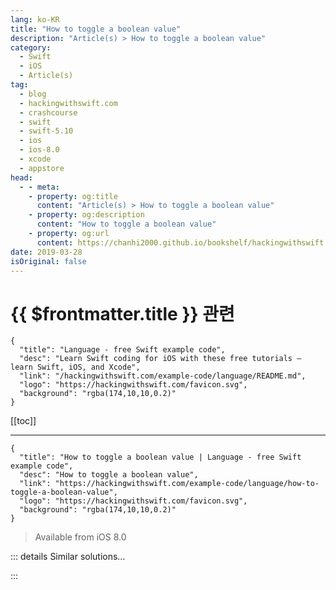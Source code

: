 ```yaml
---
lang: ko-KR
title: "How to toggle a boolean value"
description: "Article(s) > How to toggle a boolean value"
category:
  - Swift
  - iOS
  - Article(s)
tag: 
  - blog
  - hackingwithswift.com
  - crashcourse
  - swift
  - swift-5.10
  - ios
  - ios-8.0
  - xcode
  - appstore
head:
  - - meta:
    - property: og:title
      content: "Article(s) > How to toggle a boolean value"
    - property: og:description
      content: "How to toggle a boolean value"
    - property: og:url
      content: https://chanhi2000.github.io/bookshelf/hackingwithswift.com/example-code/language/how-to-toggle-a-boolean-value.html
date: 2019-03-28
isOriginal: false
---
```


# {{ $frontmatter.title }} 관련

```component VPCard
{
  "title": "Language - free Swift example code",
  "desc": "Learn Swift coding for iOS with these free tutorials – learn Swift, iOS, and Xcode",
  "link": "/hackingwithswift.com/example-code/language/README.md",
  "logo": "https://hackingwithswift.com/favicon.svg",
  "background": "rgba(174,10,10,0.2)"
}
```

[[toc]]

---

```component VPCard
{
  "title": "How to toggle a boolean value | Language - free Swift example code",
  "desc": "How to toggle a boolean value",
  "link": "https://hackingwithswift.com/example-code/language/how-to-toggle-a-boolean-value",
  "logo": "https://hackingwithswift.com/favicon.svg",
  "background": "rgba(174,10,10,0.2)"
}
```

> Available from iOS 8.0

<!-- TODO: 작성 -->

<!-- 
Swift’s booleans have a `toggle()` method that flip them between true and false. That might sound simple, but the end result makes for much more natural Swift code:

```swift
var loggedIn = false
loggedIn.toggle()
```

This is particularly useful in more complex data structures: `myVar.prop1.prop2.enabled.toggle()` avoids the potential typing errors that could be caused using manual negation.

-->

::: details Similar solutions…

<!--
/quick-start/swiftui/how-to-create-a-toggle-switch">How to create a toggle switch 
/quick-start/swiftui/customizing-toggle-with-togglestyle">Customizing Toggle with ToggleStyle 
/quick-start/swiftui/how-to-hide-the-label-of-a-picker-stepper-toggle-and-more-using-labelshidden">How to hide the label of a Picker, Stepper, Toggle, and more using labelsHidden() 
/example-code/language/how-to-safely-use-reference-types-inside-value-types-with-isknownuniquelyreferenced">How to safely use reference types inside value types with isKnownUniquelyReferenced() 
/example-code/language/what-is-an-optional-value-in-swift">What is an optional value in Swift?</a>
-->

:::

